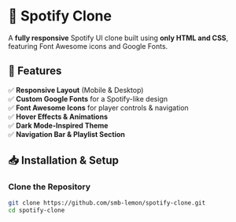 # 🎵 Spotify Clone 
A **fully responsive** Spotify UI clone built using **only HTML and CSS**, featuring Font Awesome icons and Google Fonts.  
 

## 🚀 Features  
✅ **Responsive Layout** (Mobile & Desktop)  
✅ **Custom Google Fonts** for a Spotify-like design  
✅ **Font Awesome Icons** for player controls & navigation  
✅ **Hover Effects & Animations**  
✅ **Dark Mode-Inspired Theme**  
✅ **Navigation Bar & Playlist Section**  


## 📥 Installation & Setup  

### Clone the Repository  
```bash
git clone https://github.com/smb-lemon/spotify-clone.git
cd spotify-clone
```

